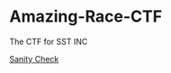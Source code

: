 # Amazing-Race-CTF

The CTF for SST INC

<a href="Amazing-Race-CTF/ctf/challenge/Sanity%20Check/">Sanity Check</a>

